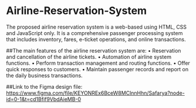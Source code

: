 # Airline-Reservation-System
The proposed airline reservation system is a web-based using HTML, CSS and JavaScript only. 
It is a comprehensive passenger processing system that includes inventory, fares, e-ticket operations, and online transactions. 

##The main features of the airline reservation system are: 
• Reservation and cancellation of the airline tickets. 
• Automation of airline system functions. 
• Perform transaction management and routing functions. 
• Offer quick responses to customers. 
• Maintain passenger records and report on the daily business transactions.

##Link to the Figma design file:
https://www.figma.com/file/KEYONREx6BceW8MClnnHhn/Safarya?node-id=0-1&t=cd1Bfif9VbdAieMB-0
